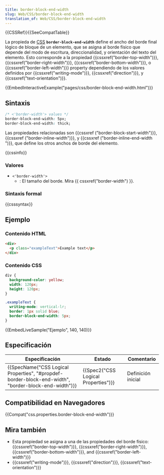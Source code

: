 ```yaml
---
title: border-block-end-width
slug: Web/CSS/border-block-end-width
translation_of: Web/CSS/border-block-end-width
---
```


{{CSSRef}}{{SeeCompatTable}}

La propieda de [CSS](/es/docs/Web/CSS) **`border-block-end-width`** define el ancho del borde final lógico de bloque de un elemento, que se asigna al borde físico que depende del modo de escritura, direccionalidad, y orientación del texto del elemento. Esto corresponde a la propiedad {{cssxref("border-top-width")}}, {{cssxref("border-right-width")}}, {{cssxref("border-bottom-width")}}, o {{cssxref("border-left-width")}} property dependiendo de los valores definidos por {{cssxref("writing-mode")}}, {{cssxref("direction")}}, y {{cssxref("text-orientation")}}.

{{EmbedInteractiveExample("pages/css/border-block-end-width.html")}}

## Sintaxis

```css
/* <'border-width'> values */
border-block-end-width: 5px;
border-block-end-width: thick;
```

Las propiedades relacionadas son {{cssxref ("border-block-start-width")}}, {{cssxref ("border-inline-width")}}, y {{cssxref ("border-inline-end-width ")}}, que define los otros anchos de borde del elemento.

{{cssinfo}}

### Valores

- `<'border-width'>`
  - : El tamaño del borde. Mira {{ cssxref("border-width") }}.

### Sintaxis formal

{{csssyntax}}

## Ejemplo

### Contenido HTML

```html
<div>
  <p class="exampleText">Example text</p>
</div>
```

### Contenido CSS

```css
div {
  background-color: yellow;
  width: 120px;
  height: 120px;
}

.exampleText {
  writing-mode: vertical-lr;
  border: 1px solid blue;
  border-block-end-width: 5px;
}
```

{{EmbedLiveSample("Ejemplo", 140, 140)}}

## Especificación

| Especificación                                                                                                                       | Estado                                           | Comentario         |
| ------------------------------------------------------------------------------------------------------------------------------------ | ------------------------------------------------ | ------------------ |
| {{SpecName("CSS Logical Properties", "#propdef-border-block-end-width", "border-block-end-width")}} | {{Spec2("CSS Logical Properties")}} | Definición inicial |

## Compatibilidad en Navegadores

{{Compat("css.properties.border-block-end-width")}}

## Mira también

- Esta propiedad se asigna a una de las propiedades del borde físico: {{cssxref("border-top-width")}}, {{cssxref("border-right-width")}}, {{cssxref("border-bottom-width")}}, and {{cssxref("border-left-width")}}
- {{cssxref("writing-mode")}}, {{cssxref("direction")}}, {{cssxref("text-orientation")}}
